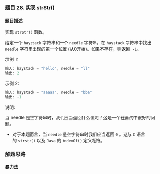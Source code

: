### 题目 28. 实现 strStr()
#### 题目描述
实现 `strStr()` 函数。

给定一个 `haystack` 字符串和一个 `needle` 字符串，在 `haystack` 字符串中找出 `needle` 字符串出现的第一个位置 (从0开始)。如果不存在，则返回  `-1`。

示例 1:

```js
输入: haystack = "hello", needle = "ll"
输出: 2
```
示例 2:

```js
输入: haystack = "aaaaa", needle = "bba"
输出: -1
```
说明:

当 needle 是空字符串时，我们应当返回什么值呢？这是一个在面试中很好的问题。

- 对于本题而言，当 `needle` 是空字符串时我们应当返回 `0` 。这与 `C` 语言的 `strstr()` 以及 `Java` 的 `indexOf()` 定义相符。

### 解题思路
#### 暴力法